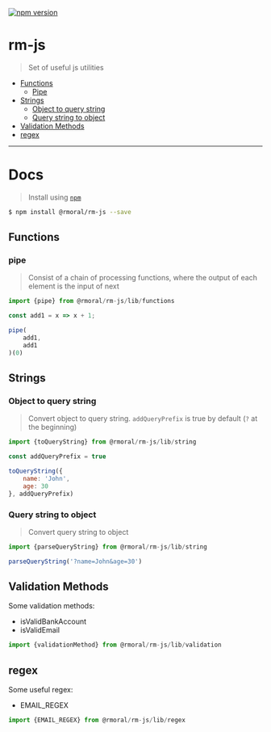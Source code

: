[![npm version](https://badge.fury.io/js/%40rmoral%2Frm-js.svg)](https://badge.fury.io/js/%40rmoral%2Frm-js)

# rm-js
> Set of useful js utilities

- [Functions](#functions)
    - [Pipe](#pipe)
- [Strings](#strings)
    - [Object to query string](#object-to-query-string)
    - [Query string to object](#query-string-to-object)
- [Validation Methods](#validation-methods)
- [regex](#regex)

---

# Docs

> Install using [`npm`](https://www.npmjs.com/)

```sh
$ npm install @rmoral/rm-js --save
```

## Functions

### pipe
> Consist of a chain of processing functions, where the output of each element is the input of next

```js
import {pipe} from @rmoral/rm-js/lib/functions

const add1 = x => x + 1;

pipe(
    add1,
    add1
)(0)
```

## Strings

### Object to query string
> Convert object to query string. `addQueryPrefix` is true by default (`?` at the beginning)

```js
import {toQueryString} from @rmoral/rm-js/lib/string

const addQueryPrefix = true

toQueryString({
    name: 'John',
    age: 30
}, addQueryPrefix)
```

### Query string to object
> Convert query string to object

```js
import {parseQueryString} from @rmoral/rm-js/lib/string

parseQueryString('?name=John&age=30')
```

## Validation Methods
Some validation methods:

* isValidBankAccount
* isValidEmail

```js
import {validationMethod} from @rmoral/rm-js/lib/validation
```

## regex
Some useful regex:

* EMAIL_REGEX

```js
import {EMAIL_REGEX} from @rmoral/rm-js/lib/regex
```

